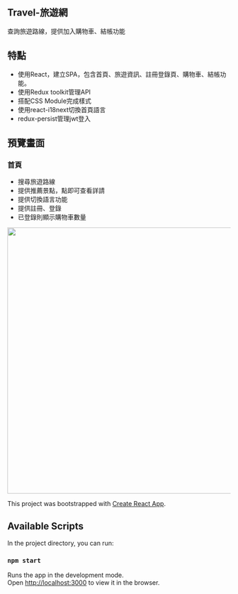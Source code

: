 ## Travel-旅遊網
查詢旅遊路線，提供加入購物車、結帳功能

## 特點
* 使用React，建立SPA，包含首頁、旅遊資訊、註冊登錄頁、購物車、結帳功能。
* 使用Redux toolkit管理API
* 搭配CSS Module完成樣式
* 使用react-i18next切換首頁語言
* redux-persist管理jwt登入

## 預覽畫面
### 首頁
* 搜尋旅遊路線
* 提供推薦景點，點即可查看詳請
* 提供切換語言功能
* 提供註冊、登錄
* 已登錄則顯示購物車數量
<p align="center">
<img src="https://user-images.githubusercontent.com/63964025/126889419-c17054ac-9a25-4a78-8c09-e9a6d8a485a7.png" height="600">
</p>



This project was bootstrapped with [Create React App](https://github.com/facebook/create-react-app).

## Available Scripts

In the project directory, you can run:

### `npm start`

Runs the app in the development mode.\
Open [http://localhost:3000](http://localhost:3000) to view it in the browser.

